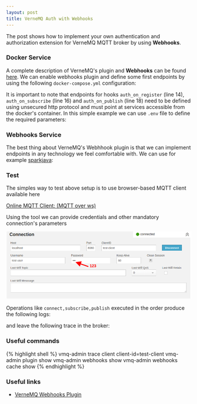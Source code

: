 ```yaml
---
layout: post
title: VerneMQ Auth with Webhooks 
---
```


The post shows how to implement your own authentication and 
authorization extension for VerneMQ MQTT broker by using **Webhooks**.

### Docker Service 

A complete description of VerneMQ's plugin and **Webhooks** can be found [here](https://docs.vernemq.com/plugindevelopment/webhookplugins).
We can enable webhooks plugin and define some first endpoints by using the following 
`docker-compose.yml` configuration:

<script src="https://gist.github.com/ppretki/f09499b78610c2b2b83622f560fde374.js?file=docker-compose-vernemq-webshooks.yml"></script>

It is important to note that endpoints for hooks `auth_on_register` (line 14), `auth_on_subscribe` (line 16) and `auth_on_publish` (line 18) 
need to be defined using unsecured http protocol and must point at services accessible from the docker's container.
In this simple example we can use `.env` file to define the required parameters:

<script src="https://gist.github.com/ppretki/f09499b78610c2b2b83622f560fde374.js?file=docker-compose-vernemq-webshooks.env"></script>

### Webhooks Service

The best thing about VerneMQ's Webhhook plugin is that we can implement endpoints in any technology 
we feel comfortable with. We can use for example [sparkjava](http://sparkjava.com/):
    
<script src="https://gist.github.com/ppretki/f09499b78610c2b2b83622f560fde374.js?file=VerneMQWebHooks.java"></script>


### Test 

The simples way to test above setup is to use browser-based MQTT client available here 

[Online MQTT Client: (MQTT over ws)](http://www.hivemq.com/demos/websocket-client/)

Using the tool we can provide credentials and other mandatory connection's parameters

![Connect Over Web Sockets](/images/mqtt_over_ws_connect_config.png)

Operations like `connect,subscribe,publish` executed in the order produce the following logs: 

<script src="https://gist.github.com/ppretki/f09499b78610c2b2b83622f560fde374.js?file=vernemq_webhook_endpoints.info"></script>

and leave the following trace in the broker:

<script src="https://gist.github.com/ppretki/f09499b78610c2b2b83622f560fde374.js?file=vernemq_webhook_client.trace"></script>

### Useful commands

{% highlight shell %}
vmq-admin trace client client-id=test-client
vmq-admin plugin show
vmq-admin webhooks show
vmq-admin webhooks cache show
{% endhighlight %}


### Useful links
- [VerneMQ Webhooks Plugin](https://docs.vernemq.com/plugindevelopment/webhookplugins)
